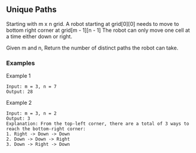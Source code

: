## Unique Paths

Starting with m x n grid. A robot starting at grid[0][0] needs to move to bottom right corner at grid[m - 1][n - 1]
The robot can only move one cell at a time either down or right.

Given m and n, Return the number of distinct paths the robot can take.


### Examples

Example 1
```
Input: m = 3, n = 7
Output: 28
```

Example 2
```
Input: m = 3, n = 2
Output: 3
Explanation: From the top-left corner, there are a total of 3 ways to reach the bottom-right corner:
1. Right -> Down -> Down
2. Down -> Down -> Right
3. Down -> Right -> Down
``````
